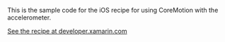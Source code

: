 This is the sample code for the iOS recipe for using CoreMotion with the accelerometer.

[See the recipe at developer.xamarin.com](http://developer.xamarin.com/recipes/ios/input/accelerometer/use_coremotion_with_accelerometer/)
